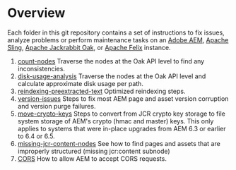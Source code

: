 # Overview
Each folder in this git repository contains a set of instructions to fix issues, analyze problems or perform maintenance tasks on an [Adobe AEM](https://www.adobe.com/marketing/experience-manager.html), [Apache Sling](https://sling.apache.org/), [Apache Jackrabbit Oak](https://jackrabbit.apache.org/oak/), or [Apache Felix](https://felix.apache.org/) instance.

1. [count-nodes](count-nodes) Traverse the nodes at the Oak API level to find any inconsistencies.
2. [disk-usage-analysis](disk-usage-analysis) Traverse the nodes at the Oak API level and calculate approximate disk usage per path.
3. [reindexing-preextracted-text](reindexing-preextracted-text) Optimized reindexing steps.
4. [version-issues](version-issues) Steps to fix most AEM page and asset version corruption and version purge failures.
5. [move-crypto-keys](move-crypto-keys) Steps to convert from JCR crypto key storage to file system storage of AEM's crypto (hmac and master) keys.  This only applies to systems that were in-place upgrades from AEM 6.3 or earlier to 6.4 or 6.5.
6. [missing-jcr-content-nodes](missing-jcr-content-nodes.md) See how to find pages and assets that are improperly structured (missing jcr:content subnode)
7. [CORS](CORS/README.md) How to allow AEM to accept CORS requests. 
